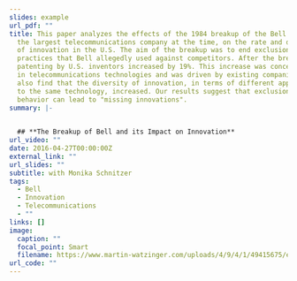 ```yaml
---
slides: example
url_pdf: ""
title: This paper analyzes the effects of the 1984 breakup of the Bell System,
  the largest telecommunications company at the time, on the rate and direction
  of innovation in the U.S. The aim of the breakup was to end exclusionary
  practices that Bell allegedly used against competitors. After the breakup,
  patenting by U.S. inventors increased by 19%. This increase was concentrated
  in telecommunications technologies and was driven by existing companies. We
  also find that the diversity of innovation, in terms of different approaches
  to the same technology, increased. Our results suggest that exclusionary
  behavior can lead to "missing innovations".
summary: |-
  

  ## **The Breakup of Bell and its Impact on Innovation**
url_video: ""
date: 2016-04-27T00:00:00Z
external_link: ""
url_slides: ""
subtitle: with Monika Schnitzer
tags:
  - Bell
  - Innovation
  - Telecommunications
  - ""
links: []
image:
  caption: ""
  focal_point: Smart
  filename: https://www.martin-watzinger.com/uploads/4/9/4/1/49415675/editor/total-us.png?1635505408
url_code: ""
---
```

